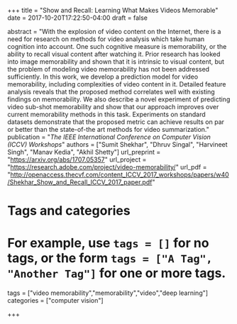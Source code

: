 +++
title = "Show and Recall: Learning What Makes Videos Memorable"
date = 2017-10-20T17:22:50-04:00
draft = false

abstract = "With the explosion of video content on the Internet, there is a need for research on methods for video analysis which take human cognition into account. One such cognitive measure is memorability, or the ability to recall visual content after watching it. Prior research has looked into image memorability and shown that it is intrinsic to visual content, but the problem of modeling video memorability has not been addressed sufficiently. In this work, we develop a prediction model for video memorability, including complexities of video content in it. Detailed feature analysis reveals that the proposed method correlates well with existing findings on memorability. We also describe a novel experiment of predicting video sub-shot memorability and show that our approach improves over current memorability methods in this task. Experiments on standard datasets demonstrate that the proposed metric can achieve results on par or better than the state-of-the art methods for video summarization."
publication = "_The IEEE International Conference on Computer Vision (ICCV) Workshops_"
authors = ["Sumit Shekhar", "Dhruv Singal", "Harvineet Singh", "Manav Kedia", "Akhil Shetty"]
url_preprint = "https://arxiv.org/abs/1707.05357"
url_project = "https://research.adobe.com/project/video-memorability/"
url_pdf = "http://openaccess.thecvf.com/content_ICCV_2017_workshops/papers/w40/Shekhar_Show_and_Recall_ICCV_2017_paper.pdf"

# Tags and categories
# For example, use `tags = []` for no tags, or the form `tags = ["A Tag", "Another Tag"]` for one or more tags.
tags = ["video memorability","memorability","video","deep learning"]
categories = ["computer vision"]

+++


